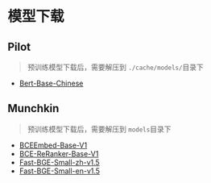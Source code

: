 # 模型下载

## Pilot

> 预训练模型下载后，需要解压到 `./cache/models/`目录下

* [Bert-Base-Chinese](https://pan.baidu.com/s/1m28lvGOXeTQpjtZwCSJyTQ?pwd=fprq)

## Munchkin

> 预训练模型下载后，需要解压到 `models`目录下

* [BCEEmbed-Base-V1](https://pan.baidu.com/s/1xNfgm8Xf-zPCr9UhEK04dQ?pwd=9mjs)
* [BCE-ReRanker-Base-V1](https://pan.baidu.com/s/1-iZ8yij_Z-bccSuWDjewBQ?pwd=npek)
* [Fast-BGE-Small-zh-v1.5](https://pan.baidu.com/s/1F0MwIy_Be5gYgxOwEcEHgQ?pwd=67ar)
* [Fast-BGE-Small-en-v1.5](https://pan.baidu.com/s/1YiWB1FPnqsdUcp55xUJQag?pwd=jrz1)
